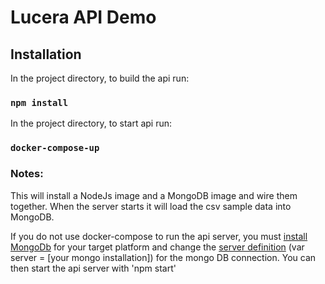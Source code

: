 # Lucera API Demo

## Installation

In the project directory, to build the api run:

### `npm install`

In the project directory, to start api run:

### `docker-compose-up`

### Notes:
This will install a NodeJs image and a MongoDB image and wire them together. When the server starts it will load the csv sample data into MongoDB.

If you do not use docker-compose to run the api server, you must <a href="https://www.mongodb.com/download-center/communityon">install MongoDb</a> for your target platform and change the <a href="https://github.com/mars5887/lucera/blob/master/api/lucera-demo-api/src/data/persist/index.js">server definition</a> (var server = [your mongo installation]) for the mongo DB connection. You can then start the api server with 'npm start'
